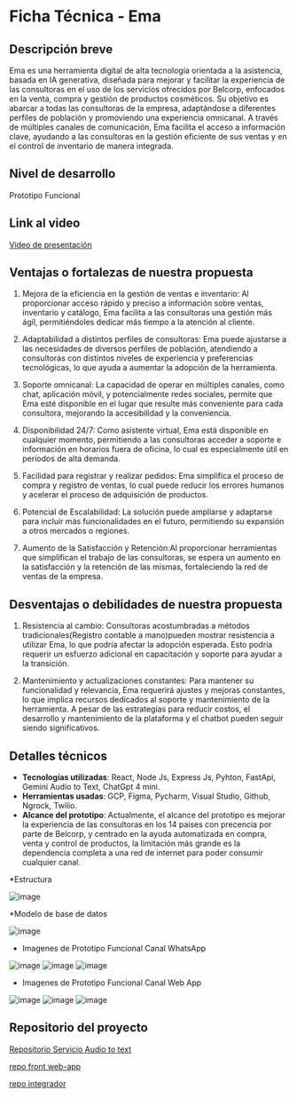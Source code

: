 # Ficha Técnica - Ema

## Descripción breve
Ema es una herramienta digital de alta tecnología orientada a la asistencia, basada en IA generativa, diseñada para mejorar y facilitar la experiencia de las consultoras en el uso de los servicios ofrecidos por Belcorp, enfocados en la venta, compra y gestión de productos cosméticos. Su objetivo es abarcar a todas las consultoras de la empresa, adaptándose a diferentes perfiles de población y promoviendo una experiencia omnicanal. A través de múltiples canales de comunicación, Ema facilita el acceso a información clave, ayudando a las consultoras en la gestión eficiente de sus ventas y en el control de inventario de manera integrada.

## Nivel de desarrollo
Prototipo Funcional

## Link al video
[Video de presentación](https://youtu.be/SEFNSuWzKmQ)

## Ventajas o fortalezas de nuestra propuesta
1. Mejora de la eficiencia en la gestión de ventas e inventario: Al proporcionar acceso rápido y preciso a información sobre ventas, inventario y catálogo, Ema facilita a las consultoras una gestión más ágil, permitiéndoles dedicar más tiempo a la atención al cliente.

2. Adaptabilidad a distintos perfiles de consultoras: Ema puede ajustarse a las necesidades de diversos perfiles de población, atendiendo a consultoras con distintos niveles de experiencia y preferencias tecnológicas, lo que ayuda a aumentar la adopción de la herramienta.

3. Soporte omnicanal: La capacidad de operar en múltiples canales, como chat, aplicación móvil, y potencialmente redes sociales, permite que Ema esté disponible en el lugar que resulte más conveniente para cada consultora, mejorando la accesibilidad y la conveniencia.

4. Disponibilidad 24/7: Como asistente virtual, Ema está disponible en cualquier momento, permitiendo a las consultoras acceder a soporte e información en horarios fuera de oficina, lo cual es especialmente útil en períodos de alta demanda.

5. Facilidad para registrar y realizar pedidos: Ema simplifica el proceso de compra y registro de ventas, lo cual puede reducir los errores humanos y acelerar el proceso de adquisición de productos.

6. Potencial de Escalabilidad: La solución puede ampliarse y adaptarse para incluir más funcionalidades en el futuro, permitiendo su expansión a otros mercados o regiones.

7. Aumento de la Satisfacción y Retención:Al proporcionar herramientas que simplifican el trabajo de las consultoras, se espera un aumento en la satisfacción y la retención de las mismas, fortaleciendo la red de ventas de la empresa.

## Desventajas o debilidades de nuestra propuesta

1. Resistencia al cambio: Consultoras acostumbradas a métodos tradicionales(Registro contable a mano)pueden mostrar resistencia a utilizar Ema, lo que podría afectar la adopción esperada. Esto podría requerir un esfuerzo adicional en capacitación y soporte para ayudar a la transición.

2. Mantenimiento y actualizaciones constantes: Para mantener su funcionalidad y relevancia, Ema requerirá ajustes y mejoras constantes, lo que implica recursos dedicados al soporte y mantenimiento de la herramienta. A pesar de las estrategias para reducir costos, el desarrollo y mantenimiento de la plataforma y el chatbot pueden seguir siendo significativos.

## Detalles técnicos
- **Tecnologías utilizadas**: React, Node Js, Express Js, Pyhton, FastApi, Gemini Audio to Text, ChatGpt 4 mini.
- **Herramientas usadas**: GCP, Figma, Pycharm, Visual Studio, Github, Ngrock, Twilio.
- **Alcance del prototipo**: Actualmente, el alcance del prototipo es mejorar la experiencia de las consultoras en los 14 paises con precencia por parte de Belcorp, y centrado en la ayuda automatizada en compra, venta y control de productos, la limitación más grande es la dependencia completa a una red de internet para poder consumir cualquier canal.

*Estructura

![image](https://github.com/user-attachments/assets/b6dc8491-2b2e-467c-9ad1-51472a7758ae)

*Modelo de base de datos

![image](https://github.com/user-attachments/assets/59282f0b-4c39-4040-aa75-990247479420)

* Imagenes de Prototipo Funcional Canal WhatsApp
  
![image](https://github.com/user-attachments/assets/b6b86804-4a27-4c1e-9bc5-f28daf0c7948)
![image](https://github.com/user-attachments/assets/356c7b70-b151-4b87-9232-2530c9ee68f5)
![image](https://github.com/user-attachments/assets/ef261640-738f-45f2-a437-6a3db40a3aba)

* Imagenes de Prototipo Funcional Canal Web App
  
![image](https://github.com/user-attachments/assets/11b9eee4-ef6e-406d-a49e-9481721ba10b)
![image](https://github.com/user-attachments/assets/64580620-fcd9-46a9-9de1-1fda44deffc9)
![image](https://github.com/user-attachments/assets/88d0d681-ec99-4875-8018-52b348caff24)


## Repositorio del proyecto
[Repositorio Servicio Audio to text](https://github.com/zerquiolin/whatsapp_contact_service)

[repo front web-app](https://github.com/Dap20040812/consultant-front)

[repo integrador](https://github.com/juandiego-gesc/Interprete-Belcorp)

